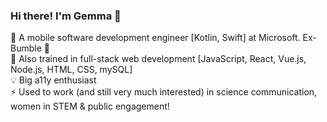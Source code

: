 ### Hi there! I'm Gemma 👋

🤖  A mobile software development engineer [Kotlin, Swift] at Microsoft. Ex-Bumble 🐝  
🌱  Also trained in full-stack web development [JavaScript, React, Vue.js, Node.js, HTML, CSS, mySQL]  
💡  Big a11y enthusiast  
⚡   Used to work (and still very much interested) in science communication, women in STEM & public engagement!  
